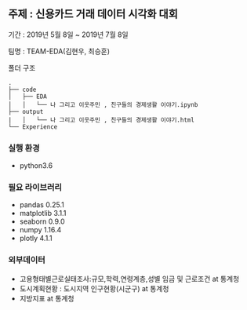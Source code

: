 ## 주제 : 신용카드 거래 데이터 시각화 대회

기간 : 2019년 5월 8일 ~ 2019년 7월 8일 

팀명 : TEAM-EDA(김현우, 최승훈)

폴더 구조

```
.
├── code
│   ├── EDA
│   │   └── 나 그리고 이웃주민 , 친구들의 경제생활 이야기.ipynb
├── output
|   │   └── 나 그리고 이웃주민 , 친구들의 경제생활 이야기.html
└── Experience
```

### 실행 환경

- python3.6 

### 필요 라이브러리

- pandas 0.25.1
- matplotlib 3.1.1
- seaborn 0.9.0
- numpy 1.16.4
- plotly 4.1.1

### 외부데이터

- 고용형태별근로실태조사:규모,학력,연령계층,성별 임금 및 근로조건 at 통계청
- 도시계획현황 : 도시지역 인구현황(시군구) at 통계청
- 지방지표 at 통계청
